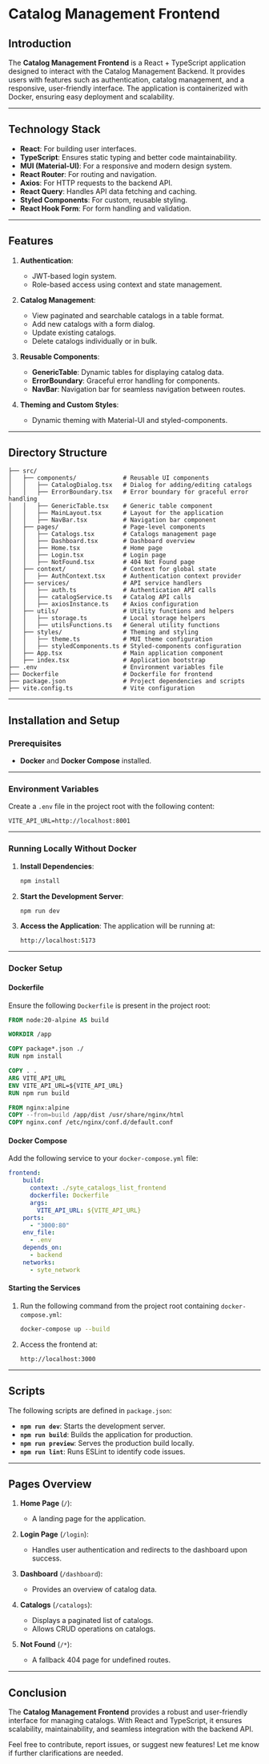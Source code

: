 # **Catalog Management Frontend**

## Introduction

The **Catalog Management Frontend** is a React + TypeScript application designed to interact with the Catalog Management Backend. It provides users with features such as authentication, catalog management, and a responsive, user-friendly interface. The application is containerized with Docker, ensuring easy deployment and scalability.

---

## Technology Stack

- **React**: For building user interfaces.
- **TypeScript**: Ensures static typing and better code maintainability.
- **MUI (Material-UI)**: For a responsive and modern design system.
- **React Router**: For routing and navigation.
- **Axios**: For HTTP requests to the backend API.
- **React Query**: Handles API data fetching and caching.
- **Styled Components**: For custom, reusable styling.
- **React Hook Form**: For form handling and validation.

---

## Features

1. **Authentication**:
   - JWT-based login system.
   - Role-based access using context and state management.

2. **Catalog Management**:
   - View paginated and searchable catalogs in a table format.
   - Add new catalogs with a form dialog.
   - Update existing catalogs.
   - Delete catalogs individually or in bulk.

3. **Reusable Components**:
   - **GenericTable**: Dynamic tables for displaying catalog data.
   - **ErrorBoundary**: Graceful error handling for components.
   - **NavBar**: Navigation bar for seamless navigation between routes.

4. **Theming and Custom Styles**:
   - Dynamic theming with Material-UI and styled-components.

---

## Directory Structure

```plaintext
├── src/
│   ├── components/             # Reusable UI components
│   │   ├── CatalogDialog.tsx   # Dialog for adding/editing catalogs
│   │   ├── ErrorBoundary.tsx   # Error boundary for graceful error handling
│   │   ├── GenericTable.tsx    # Generic table component
│   │   ├── MainLayout.tsx      # Layout for the application
│   │   ├── NavBar.tsx          # Navigation bar component
│   ├── pages/                  # Page-level components
│   │   ├── Catalogs.tsx        # Catalogs management page
│   │   ├── Dashboard.tsx       # Dashboard overview
│   │   ├── Home.tsx            # Home page
│   │   ├── Login.tsx           # Login page
│   │   ├── NotFound.tsx        # 404 Not Found page
│   ├── context/                # Context for global state
│   │   ├── AuthContext.tsx     # Authentication context provider
│   ├── services/               # API service handlers
│   │   ├── auth.ts             # Authentication API calls
│   │   ├── catalogService.ts   # Catalog API calls
│   │   ├── axiosInstance.ts    # Axios configuration
│   ├── utils/                  # Utility functions and helpers
│   │   ├── storage.ts          # Local storage helpers
│   │   ├── utilsFunctions.ts   # General utility functions
│   ├── styles/                 # Theming and styling
│   │   ├── theme.ts            # MUI theme configuration
│   │   ├── styledComponents.ts # Styled-components configuration
│   ├── App.tsx                 # Main application component
│   ├── index.tsx               # Application bootstrap
├── .env                        # Environment variables file
├── Dockerfile                  # Dockerfile for frontend
├── package.json                # Project dependencies and scripts
├── vite.config.ts              # Vite configuration
```

---

## Installation and Setup

### Prerequisites

- **Docker** and **Docker Compose** installed.

---

### Environment Variables

Create a `.env` file in the project root with the following content:

```plaintext
VITE_API_URL=http://localhost:8001
```

---

### Running Locally Without Docker

1. **Install Dependencies**:
   ```bash
   npm install
   ```

2. **Start the Development Server**:
   ```bash
   npm run dev
   ```

3. **Access the Application**:
   The application will be running at:
   ```plaintext
   http://localhost:5173
   ```

---

### Docker Setup

#### Dockerfile

Ensure the following `Dockerfile` is present in the project root:

```dockerfile
FROM node:20-alpine AS build

WORKDIR /app

COPY package*.json ./ 
RUN npm install

COPY . .
ARG VITE_API_URL
ENV VITE_API_URL=${VITE_API_URL}
RUN npm run build

FROM nginx:alpine
COPY --from=build /app/dist /usr/share/nginx/html
COPY nginx.conf /etc/nginx/conf.d/default.conf
```

#### Docker Compose

Add the following service to your `docker-compose.yml` file:

```yaml
frontend:
    build:
      context: ./syte_catalogs_list_frontend
      dockerfile: Dockerfile
      args:
        VITE_API_URL: ${VITE_API_URL}
    ports:
      - "3000:80"
    env_file:
      - .env
    depends_on:
      - backend
    networks:
      - syte_network
```

#### Starting the Services

1. Run the following command from the project root containing `docker-compose.yml`:
   ```bash
   docker-compose up --build
   ```

2. Access the frontend at:
   ```plaintext
   http://localhost:3000
   ```

---

## Scripts

The following scripts are defined in `package.json`:

- **`npm run dev`**: Starts the development server.
- **`npm run build`**: Builds the application for production.
- **`npm run preview`**: Serves the production build locally.
- **`npm run lint`**: Runs ESLint to identify code issues.

---

## Pages Overview

1. **Home Page** (`/`):
   - A landing page for the application.

2. **Login Page** (`/login`):
   - Handles user authentication and redirects to the dashboard upon success.

3. **Dashboard** (`/dashboard`):
   - Provides an overview of catalog data.

4. **Catalogs** (`/catalogs`):
   - Displays a paginated list of catalogs.
   - Allows CRUD operations on catalogs.

5. **Not Found** (`/*`):
   - A fallback 404 page for undefined routes.

---

## Conclusion

The **Catalog Management Frontend** provides a robust and user-friendly interface for managing catalogs. With React and TypeScript, it ensures scalability, maintainability, and seamless integration with the backend API.

Feel free to contribute, report issues, or suggest new features! Let me know if further clarifications are needed.
